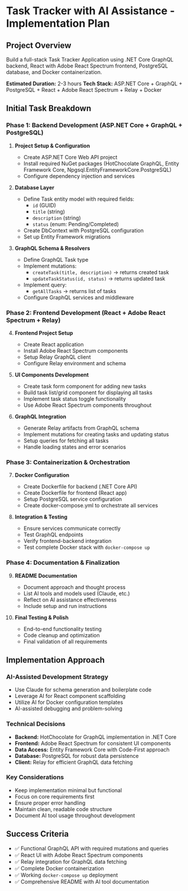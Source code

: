 # Task Tracker with AI Assistance - Implementation Plan

## Project Overview
Build a full-stack Task Tracker Application using .NET Core GraphQL backend, React with Adobe React Spectrum frontend, PostgreSQL database, and Docker containerization.

**Estimated Duration:** 2-3 hours
**Tech Stack:** ASP.NET Core + GraphQL + PostgreSQL + React + Adobe React Spectrum + Relay + Docker

## Initial Task Breakdown

### Phase 1: Backend Development (ASP.NET Core + GraphQL + PostgreSQL)

1. **Project Setup & Configuration**
   - Create ASP.NET Core Web API project
   - Install required NuGet packages (HotChocolate GraphQL, Entity Framework Core, Npgsql.EntityFrameworkCore.PostgreSQL)
   - Configure dependency injection and services

2. **Database Layer**
   - Define Task entity model with required fields:
     - `id` (GUID)
     - `title` (string)
     - `description` (string)
     - `status` (enum: Pending/Completed)
   - Create DbContext with PostgreSQL configuration
   - Set up Entity Framework migrations

3. **GraphQL Schema & Resolvers**
   - Define GraphQL Task type
   - Implement mutations:
     - `createTask(title, description)` → returns created task
     - `updateTaskStatus(id, status)` → returns updated task
   - Implement query:
     - `getAllTasks` → returns list of tasks
   - Configure GraphQL services and middleware

### Phase 2: Frontend Development (React + Adobe React Spectrum + Relay)

4. **Frontend Project Setup**
   - Create React application
   - Install Adobe React Spectrum components
   - Setup Relay GraphQL client
   - Configure Relay environment and schema

5. **UI Components Development**
   - Create task form component for adding new tasks
   - Build task list/grid component for displaying all tasks
   - Implement task status toggle functionality
   - Use Adobe React Spectrum components throughout

6. **GraphQL Integration**
   - Generate Relay artifacts from GraphQL schema
   - Implement mutations for creating tasks and updating status
   - Setup queries for fetching all tasks
   - Handle loading states and error scenarios

### Phase 3: Containerization & Orchestration

7. **Docker Configuration**
   - Create Dockerfile for backend (.NET Core API)
   - Create Dockerfile for frontend (React app)
   - Setup PostgreSQL service configuration
   - Create docker-compose.yml to orchestrate all services

8. **Integration & Testing**
   - Ensure services communicate correctly
   - Test GraphQL endpoints
   - Verify frontend-backend integration
   - Test complete Docker stack with `docker-compose up`

### Phase 4: Documentation & Finalization

9. **README Documentation**
   - Document approach and thought process
   - List AI tools and models used (Claude, etc.)
   - Reflect on AI assistance effectiveness
   - Include setup and run instructions

10. **Final Testing & Polish**
    - End-to-end functionality testing
    - Code cleanup and optimization
    - Final validation of all requirements

## Implementation Approach

### AI-Assisted Development Strategy
- Use Claude for schema generation and boilerplate code
- Leverage AI for React component scaffolding
- Utilize AI for Docker configuration templates
- AI-assisted debugging and problem-solving

### Technical Decisions
- **Backend:** HotChocolate for GraphQL implementation in .NET Core
- **Frontend:** Adobe React Spectrum for consistent UI components
- **Data Access:** Entity Framework Core with Code-First approach
- **Database:** PostgreSQL for robust data persistence
- **Client:** Relay for efficient GraphQL data fetching

### Key Considerations
- Keep implementation minimal but functional
- Focus on core requirements first
- Ensure proper error handling
- Maintain clean, readable code structure
- Document AI tool usage throughout development

## Success Criteria
- ✅ Functional GraphQL API with required mutations and queries
- ✅ React UI with Adobe React Spectrum components
- ✅ Relay integration for GraphQL data fetching
- ✅ Complete Docker containerization
- ✅ Working `docker-compose up` deployment
- ✅ Comprehensive README with AI tool documentation